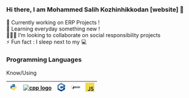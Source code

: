### Hi there, I am Mohammed Salih Kozhinhikkodan [website] 👋



:receipt: Currently working on ERP Projects !<br />
:compass: Learning everyday something new !<br />
:people_holding_hands: I’m looking to collaborate on social responsibility projects<br />
⚡ Fun fact : I sleep next to my :computer:<br />

### Programming Languages 

Know/Using

| [<img src="https://raw.githubusercontent.com/github/explore/80688e429a7d4ef2fca1e82350fe8e3517d3494d/topics/python/python.png" alt="python logo" width="24">](https://www.python.org/) | [<img src="https://cdn.jsdelivr.net/npm/programming-languages-logos/src/c/c.png" alt="cpp logo" width="24">](https://isocpp.org/) | [<img src="https://raw.githubusercontent.com/github/explore/80688e429a7d4ef2fca1e82350fe8e3517d3494d/topics/cpp/cpp.png" alt="c logo" width="24">](http://www.open-std.org/jtc1/sc22/wg14/)  | [<img src="https://raw.githubusercontent.com/github/explore/80688e429a7d4ef2fca1e82350fe8e3517d3494d/topics/bash/bash.png" alt="bash logo" width="24">](https://www.gnu.org/software/bash/) | [<img src="https://raw.githubusercontent.com/github/explore/80688e429a7d4ef2fca1e82350fe8e3517d3494d/topics/javascript/javascript.png" alt="js logo" width="24">](https://developer.mozilla.org/en-US/docs/Web/JavaScript) | 
| ------------------------------------------------------------------------------------------------------------------------------------------------------------------------- | --------------------------------------------------------------------------------------------------------------------------------------------------------------------------------------- | -------------------------------------------------------------------------------------------------------------------------------------------------------------------------------------- | ------------------------------------------------------------------------------------------------------------------------------------------------------------------------------------------- | -------------------------------------------------------------------------------------------------------------------------------------------------------------------------------------------------------------------------- 




